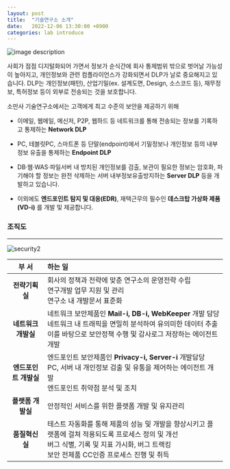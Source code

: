 ```yaml
---
layout: post
title:  "기술연구소 소개"
date:   2022-12-06 13:30:00 +0900
categories: lab introduce
---
```


![image description](https://g6s-security.co.uk/wp-content/uploads/2018/07/cyber-security.jpg)



사회가 점점 디지털화되어 가면서 정보가 순식간에 회사 통제범위 밖으로 벗어날 가능성이 높아지고, 개인정보와 관련 컴플라이언스가 강화되면서 DLP가 날로 중요해지고 있습니다. 
DLP는 개인정보(패턴), 산업기밀(ex. 설계도면, Design, 소스코드 등), 재무정보, 특허정보 등이 외부로 전송되는 것을 보호합니다.



소만사 기술연구소에서는 고객에게 최고 수준의 보안을 제공하기 위해 

- 이메일, 웹메일, 메신저, P2P, 웹하드 등 네트워크를 통해 전송되는 정보를 기록하고 통제하는 **Network DLP** 

- PC, 테블릿PC, 스마트폰 등 단말(endpoint)에서 기밀정보나 개인정보 등의 내부정보 유출을 통제하는 **Endpoint DLP** 
 
- DB·웹·WAS·파일서버 내 방치된 개인정보를 검출, 보관이 필요한 정보는 암호화, 파기해야 할 정보는 완전 삭제하는 서버 내부정보유출방지하는 **Server DLP** 등을 개발하고 있습니다. 
 
- 이외에도 **엔드포인트 탐지 및 대응(EDR)**, 재택근무의 필수인 **데스크탑 가상화 제품(VD-i)** 를 개발 및 제공합니다.










### 조직도
___





![security2](https://user-images.githubusercontent.com/118801307/205817406-cb73c81e-1413-4f1d-9714-b99e3a1bbc28.png)



|부 서|하는 일|
|:--:|:--|
|**전략기획실**|회사의 정책과 전략에 맞춘 연구소의 운영전략 수립 </br> 연구개발 업무 지원 및 관리 </br> 연구소 내 개발문서 표준화|
|**네트워크 개발실**|네트워크 보안제품인 **Mail-i, DB-i, WebKeeper** 개발 담당 </br> 네트워크 내 트래픽을 면밀히 분석하여 유의미한 데이터 추출 </br> 이를 바탕으로 보안정책 수행 및 감사로그 저장하는 에이전트 개발|
|**엔드포인트 개발실**|엔드포인트 보안제품인 **Privacy-i, Server-i** 개발담당 </br> PC, 서버 내 개인정보 검출 및 유통을 제어하는 에이전트 개발 </br> 엔드포인트 취약점 분석 및 조치|
|**플랫폼 개발실**|안정적인 서비스를 위한 플랫폼 개발 및 유지관리|
|**품질혁신실**|테스트 자동화를 통해 제품의 성능 및 개발을 향상시키고 플랫폼에 걸쳐 적용되도록 프로세스 정의 및 개선 </br> 버그 식별, 기록 및 지표 가시화, 버그 트랙킹 </br> 보안 전제품 CC인증 프로세스 진행 및 취득|
